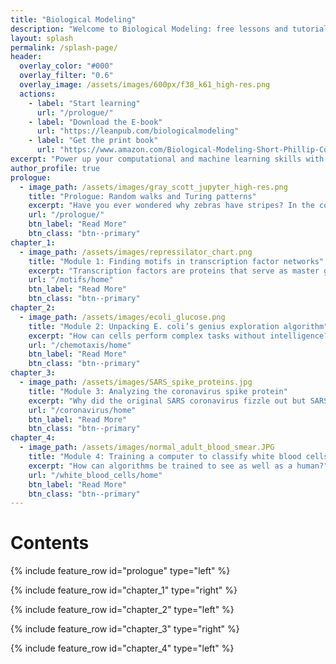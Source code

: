 ```yaml
---
title: "Biological Modeling"
description: "Welcome to Biological Modeling: free lessons and tutorials that blend computation with life science, plus a companion textbook."
layout: splash
permalink: /splash-page/
header:
  overlay_color: "#000"
  overlay_filter: "0.6"
  overlay_image: /assets/images/600px/f38_k61_high-res.png
  actions:
    - label: "Start learning"
      url: "/prologue/"
    - label: "Download the E-book"
      url: "https://leanpub.com/biologicalmodeling"
    - label: "Get the print book"
      url: "https://www.amazon.com/Biological-Modeling-Short-Phillip-Compeau/dp/B0BT6B2B8W"
excerpt: "Power up your computational and machine learning skills with our free course on modeling biological systems at multiple scales."
author_profile: true
prologue:
  - image_path: /assets/images/gray_scott_jupyter_high-res.png
    title: "Prologue: Random walks and Turing patterns"
    excerpt: "Have you ever wondered why zebras have stripes? In the course prologue, we’ll explore how simple predator-prey interactions at the microscopic level can give rise to reaction-diffusion systems, where stripes and spots spontaneously emerge from random motion."
    url: "/prologue/"
    btn_label: "Read More"
    btn_class: "btn--primary"
chapter_1:
  - image_path: /assets/images/repressilator_chart.png
    title: "Module 1: Finding motifs in transcription factor networks"
    excerpt: "Transcription factors are proteins that serve as master gene regulators in the cell. When we study how they interact, we uncover remarkable patterns like oscillations that arise from simple behavior. In this module, we will build models to explain why these regulatory patterns have evolved."
    url: "/motifs/home"
    btn_label: "Read More"
    btn_class: "btn--primary"
chapter_2:
  - image_path: /assets/images/ecoli_glucose.png
    title: "Module 2: Unpacking E. coli’s genius exploration algorithm"
    excerpt: "How can cells perform complex tasks without intelligence?"
    url: "/chemotaxis/home"
    btn_label: "Read More"
    btn_class: "btn--primary"
chapter_3:
  - image_path: /assets/images/SARS_spike_proteins.jpg
    title: "Module 3: Analyzing the coronavirus spike protein"
    excerpt: "Why did the original SARS coronavirus fizzle out but SARS-CoV-2 spread like wildfire around the planet?"
    url: "/coronavirus/home"
    btn_label: "Read More"
    btn_class: "btn--primary"
chapter_4:
  - image_path: /assets/images/normal_adult_blood_smear.JPG
    title: "Module 4: Training a computer to classify white blood cells"
    excerpt: "How can algorithms be trained to see as well as a human?"
    url: "/white_blood_cells/home"
    btn_label: "Read More"
    btn_class: "btn--primary"
---
```


# Contents

{% include feature_row id="prologue" type="left" %}

{% include feature_row id="chapter_1" type="right" %}

{% include feature_row id="chapter_2" type="left" %}

{% include feature_row id="chapter_3" type="right" %}

{% include feature_row id="chapter_4" type="left" %}


